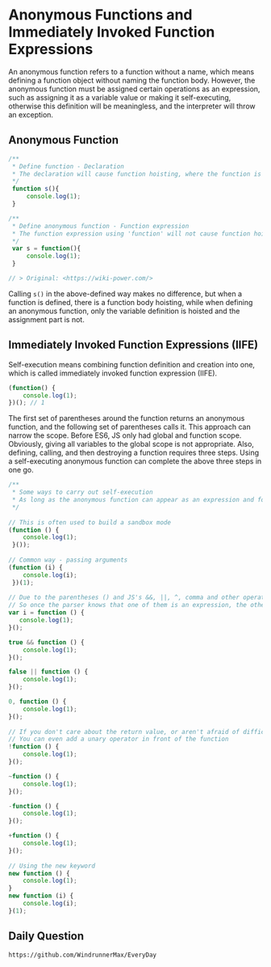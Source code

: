 # Anonymous Functions and Immediately Invoked Function Expressions

An anonymous function refers to a function without a name, which means defining a function object without naming the function body. However, the anonymous function must be assigned certain operations as an expression, such as assigning it as a variable value or making it self-executing, otherwise this definition will be meaningless, and the interpreter will throw an exception.

## Anonymous Function

```javascript
/**
 * Define function - Declaration
 * The declaration will cause function hoisting, where the function is prioritized by the interpreter for compilation. In other words, when we write functions declaratively, they can be declared anywhere and will not affect their invocation.
 */
 function s(){
     console.log(1);
 }

/**
 * Define anonymous function - Function expression
 * The function expression using 'function' will not cause function hoisting (but the assigned variable will be hoisted). It will be interpreted line by line by the JS interpreter, and the function expression will only be assigned at this point. Therefore, if the call is made before the function expression, it will fail.
 */
 var s = function(){
     console.log(1);
 }

// > Original: <https://wiki-power.com/>
```
Calling `s()` in the above-defined way makes no difference, but when a function is defined, there is a function body hoisting, while when defining an anonymous function, only the variable definition is hoisted and the assignment part is not.

## Immediately Invoked Function Expressions (IIFE)

Self-execution means combining function definition and creation into one, which is called immediately invoked function expression (IIFE).

```javascript
(function() { 
    console.log(1); 
})(); // 1
```
The first set of parentheses around the function returns an anonymous function, and the following set of parentheses calls it. This approach can narrow the scope. Before ES6, JS only had global and function scope. Obviously, giving all variables to the global scope is not appropriate. Also, defining, calling, and then destroying a function requires three steps. Using a self-executing anonymous function can complete the above three steps in one go.

```javascript
/**
 * Some ways to carry out self-execution 
 * As long as the anonymous function can appear as an expression and followed by (), it can be self-executing
 */
 
// This is often used to build a sandbox mode
(function () { 
    console.log(1);
 }());
 
// Common way - passing arguments
(function (i) { 
    console.log(i);
 })(1);
  
// Due to the parentheses () and JS's &&, ||, ^, comma and other operators have no ambiguity in function expressions and function declarations
// So once the parser knows that one of them is an expression, the others default to being expressions
var i = function () { 
   console.log(1);
}();

true && function () { 
    console.log(1); 
}();

false || function () { 
    console.log(1); 
}();

0, function () { 
    console.log(1); 
}();  
  
// If you don't care about the return value, or aren't afraid of difficulty in reading
// You can even add a unary operator in front of the function 
!function () { 
    console.log(1); 
}();  

~function () { 
    console.log(1); 
}();  

-function () { 
    console.log(1);
}();  

+function () { 
    console.log(1); 
}();  
  
// Using the new keyword
new function () { 
    console.log(1);
}  
new function (i) { 
    console.log(i);
}(1);
```

## Daily Question

```
https://github.com/WindrunnerMax/EveryDay
```
